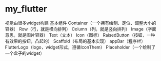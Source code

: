 # my_flutter
视觉由很多widget构建
基本组件
    Container（一个拥有绘制、定位、调整大小的容器）
    Row（行，就是横向排列）
    Column（列，就是竖向排列）
    Image（字面意思，就是图片容器）
    Text（文本）
    Icon（图标）
    RaisedButton（按钮，一种有效果的按钮，凸起的）
    Scaffold（布局的基本实现）
    appBar（程序栏）
    FlutterLogo（logo，widget形式，遵循IconThem）
    Placeholder（一个绘制了一个盒子的widget）

